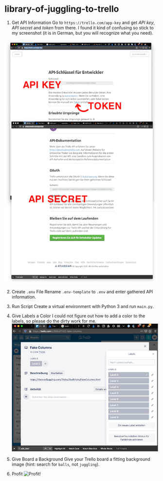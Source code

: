 # library-of-juggling-to-trello

1. Get API Information
Go to `https://trello.com/app-key` and get *API key*, *API secret* and *token* from there. 
I found it kind of confusing so stick to my screenshot (it is in German, but you will recognize what you need).

![Get API Information](docs/api-information.png) 

2. Create `.env` File
Rename `.env-template` to `.env` and enter gathered API information.

2. Run Script
Create a virtual environment with Python 3 and run `main.py`.

3. Give Labels a Color
I could not figure out how to add a color to the labels, so please do the dirty work for me.
![Give Labels a Color](docs/labels.png) 

4. Give Board a Background
Give your Trello board a fitting background image (hint: search for `balls`, not `juggling`).

5. Profit
![Profit!](docs/profit.gif)